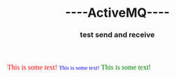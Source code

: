 <html>
  <header>
  <h1>----ActiveMQ----</h1>
  <h3>test send and receive</h3>
  </header>
  <body>
    <p>
      <font color="red" size="3" face="verdana"〉只有5.7版本是可以运行的〈/font〉
    </P>
    <font size="3" color="red">This is some text!</font>
    <font size="2" color="blue">This is some text!</font>
    <font face="verdana" color="green">This is some text!</font>
  </body>
</html>
